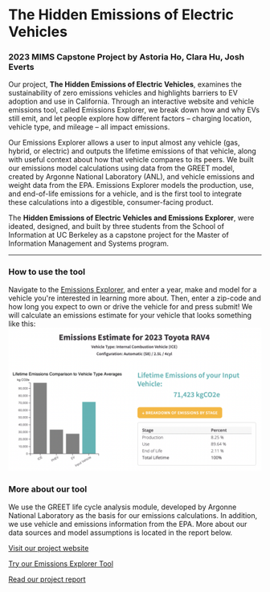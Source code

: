 
# The Hidden Emissions of Electric Vehicles 
### 2023 MIMS Capstone Project by Astoria Ho, Clara Hu, Josh Everts

Our project, **The Hidden Emissions of Electric Vehicles**, examines the sustainability of zero emissions vehicles and highlights barriers to EV adoption and use in California. Through an interactive website and vehicle emissions tool, called Emissions Explorer, we break down how and why EVs still emit, and let people explore how different factors – charging location, vehicle type, and mileage – all impact emissions. 

Our Emissions Explorer allows a user to input almost any vehicle (gas, hybrid, or electric) and outputs the lifetime emissions of that vehicle, along with useful context about how that vehicle compares to its peers. We built our emissions model calculations using data from the GREET model, created by Argonne National Laboratory (ANL), and vehicle emissions and weight data from the EPA. Emissions Explorer models the production, use, and end-of-life emissions for a vehicle, and is the first tool to integrate these calculations into a digestible, consumer-facing product. 

The **Hidden Emissions of Electric Vehicles and Emissions Explorer**, were ideated, designed, and built by three students from the School of Information at UC Berkeley as a capstone project for the Master of Information Management and Systems program. 

---
### How to use the tool
Navigate to the [Emissions Explorer](https://eee-capstone.github.io/MIMS-Capstone/vehicleForm/vehicle_form.html), and enter a year, make and model for a vehicle you're interested in learning more about. Then, enter a zip-code and how long you expect to own or drive the vehicle for and press submit! We will calculate an emissions estimate for your vehicle that looks something like this: 
![alt text](https://github.com/EEE-Capstone/MIMS-Capstone/blob/main/EE_output.png)


### More about our tool
We use the GREET life cycle analysis module, developed by Argonne National Laboratory as the basis for our emissions calculations. In addition, we use vehicle and emissions information from the EPA. More about our data sources and model assumptions is located in the report below. 

[Visit our project website](https://eee-capstone.github.io/MIMS-Capstone/templates/index.html#) 

[Try our Emissions Explorer Tool](https://eee-capstone.github.io/MIMS-Capstone/vehicleForm/vehicle_form.html)

[Read our project report](https://www.ischool.berkeley.edu/sites/default/files/sproject_attachments/eee_astoriaclarajosh_mimscapstonefinalpaper_0.pdf)
